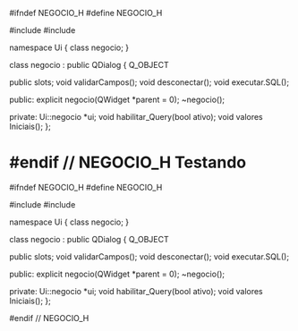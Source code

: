 #ifndef NEGOCIO_H
#define NEGOCIO_H

#include <QDialog>
#include <QtSqlQuerryModel>

namespace Ui {
class negocio;
}

class negocio : public QDialog
{
    Q_OBJECT

public slots;
    void validarCampos();
    void desconectar();
    void executar.SQL();

public:
    explicit negocio(QWidget *parent = 0);
    ~negocio();

private:
    Ui::negocio *ui;
    void habilitar_Query(bool ativo);
    void valores Iniciais();
};

#endif // NEGOCIO_H
Testando
========
#ifndef NEGOCIO_H
#define NEGOCIO_H

#include <QDialog>
#include <QtSqlQuerryModel>

namespace Ui {
class negocio;
}

class negocio : public QDialog
{
    Q_OBJECT

public slots;
    void validarCampos();
    void desconectar();
    void executar.SQL();

public:
    explicit negocio(QWidget *parent = 0);
    ~negocio();

private:
    Ui::negocio *ui;
    void habilitar_Query(bool ativo);
    void valores Iniciais();
};

#endif // NEGOCIO_H
